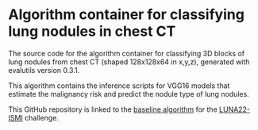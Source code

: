 # Algorithm container for classifying lung nodules in chest CT

The source code for the algorithm container for classifying 3D blocks of lung nodules from chest CT (shaped 128x128x64 in x,y,z), generated with evalutils version 0.3.1.

This algorithm contains the inference scripts for VGG16 models that estimate the malignancy risk and predict the nodule type of lung nodules. 

This GitHub repository is linked to the [baseline algorithm](https://grand-challenge.org/algorithms/luna22-ismi-baseline/) for the [LUNA22-ISMI](https://luna22-ismi.grand-challenge.org/) challenge. 
